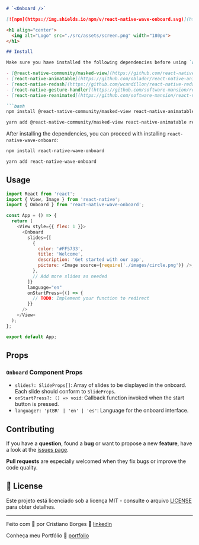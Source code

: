 ```markdown
# `<Onboard />`

[![npm](https://img.shields.io/npm/v/react-native-wave-onboard.svg)](https://www.npmjs.com/package/react-native-wave-onboard)

<h1 align="center">
  <img alt="Logo" src="./src/assets/screen.png" width="180px">
</h1>

## Install

Make sure you have installed the following dependencies before using `react-native-wave-onboard`:

- [@react-native-community/masked-view](https://github.com/react-native-masked-view/masked-view)
- [react-native-animatable](https://github.com/oblador/react-native-animatable)
- [react-native-redash](https://github.com/wcandillon/react-native-redash)
- [react-native-gesture-handler](https://github.com/software-mansion/react-native-gesture-handler)
- [react-native-reanimated](https://github.com/software-mansion/react-native-reanimated)

```bash
npm install @react-native-community/masked-view react-native-animatable react-native-redash react-native-gesture-handler react-native-reanimated
```

```bash
yarn add @react-native-community/masked-view react-native-animatable react-native-redash react-native-gesture-handler react-native-reanimated
```

After installing the dependencies, you can proceed with installing `react-native-wave-onboard`:

```bash
npm install react-native-wave-onboard
```

```bash
yarn add react-native-wave-onboard
```

## Usage

```js
import React from 'react';
import { View, Image } from 'react-native';
import { Onboard } from 'react-native-wave-onboard';

const App = () => {
  return (
    <View style={{ flex: 1 }}>
      <Onboard
        slides={[
          {
            color: '#FF5733',
            title: 'Welcome',
            description: 'Get started with our app',
            picture: <Image source={require('./images/circle.png')} />,
          },
          // Add more slides as needed
        ]}
        language="en"
        onStartPress={() => {
          // TODO: Implement your function to redirect
        }}
      />
    </View>
  );
};

export default App;
```

## Props

### `Onboard` Component Props

- `slides?: SlideProps[]`: Array of slides to be displayed in the onboard. Each slide should conform to `SlideProps`.
- `onStartPress?: () => void`: Callback function invoked when the start button is pressed.
- `language?: 'ptBR' | 'en' | 'es'`: Language for the onboard interface.

## Contributing

If you have a **question**, found a **bug** or want to propose a new **feature**, have a look at the [issues page](https://github.com/CristianoVieira1/react-native-wave-onboard/issues).

**Pull requests** are especially welcomed when they fix bugs or improve the code quality.

## 📝 License

Este projeto está licenciado sob a licença MIT - consulte o arquivo [LICENSE](LICENSE) para obter detalhes.

---

Feito com 💜 por Cristiano Borges 👋 [linkedin](https://www.linkedin.com/in/cristianobv/)

Conheça meu Portfólio 🚀 [portfolio](https://cristianovieira1.github.io/portfolio/)
```

